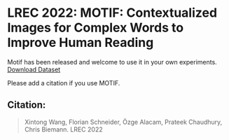 # LREC 2022: MOTIF: Contextualized Images for Complex Words to Improve Human Reading

Motif has been released and welcome to use it in your own experiments. [Download Dataset](https://drive.google.com/file/d/16hPX_gJAMfNYzzrEArvK-IlUq9CqBorE/view)

Please add a citation if you use MOTIF.

## Citation:

> Xintong Wang, Florian Schneider, Özge Alacam, Prateek Chaudhury, Chris Biemann. LREC 2022
